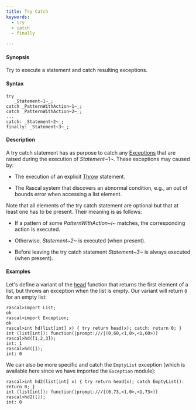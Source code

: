 ```yaml
---
title: Try Catch
keywords:
  - try
  - catch
  - finally

---
```


#### Synopsis

Try to execute a statement and catch resulting exceptions.

#### Syntax

```rascal
try
   _Statement~1~_;
catch _PatternWithAction~1~_;
catch _PatternWithAction~2~_;
...
catch: _Statement~2~_;
finally: _Statement~3~_;
```

#### Description

A try catch statement has as purpose to catch any [Exceptions](../../../Library/Exception.md) that are raised 
during the execution of _Statement_~1~.
These exceptions may caused by:

*  The execution of an explicit [Throw](../../../Rascal/Statements/Throw/index.md) statement.

*  The Rascal system that discovers an abnormal condition, e.g., an out of bounds error when accessing a list element.


Note that all elements of the try catch statement are optional but that at least one has to be present. 
Their meaning is as follows:

*  If a pattern of some _PatternWithAction~i~_ matches, the corresponding action is executed.

*  Otherwise, _Statement~2~_ is executed (when present).

*  Before leaving the try catch statement _Statement~3~_ is always executed (when present).

#### Examples

Let's define a variant of the [head](../../../Library/List.md#List-head) function that returns the first element of a list,
but throws an exception when the list is empty. Our variant will return `0` for an empty list:

```rascal-shell 
rascal>import List;
ok
rascal>import Exception;
ok
rascal>int hd(list[int] x) { try return head(x); catch: return 0; }
int (list[int]): function(|prompt:///|(0,60,<1,0>,<1,60>))
rascal>hd([1,2,3]);
int: 1
rascal>hd([]);
int: 0
```
We can also be more specific and catch the `EmptyList` exception
(which is available here since we have imported the `Exception` module):

```rascal-shell ,continue
rascal>int hd2(list[int] x) { try return head(x); catch EmptyList(): return 0; }
int (list[int]): function(|prompt:///|(0,73,<1,0>,<1,73>))
rascal>hd2([]);
int: 0
```



